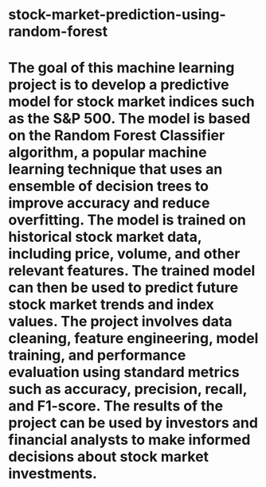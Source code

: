 # stock-market-prediction-using-random-forest

# The goal of this machine learning project is to develop a predictive model for stock market indices such as the S&P 500. The model is based on the Random Forest Classifier algorithm, a popular machine learning technique that uses an ensemble of decision trees to improve accuracy and reduce overfitting. The model is trained on historical stock market data, including price, volume, and other relevant features. The trained model can then be used to predict future stock market trends and index values. The project involves data cleaning, feature engineering, model training, and performance evaluation using standard metrics such as accuracy, precision, recall, and F1-score. The results of the project can be used by investors and financial analysts to make informed decisions about stock market investments.
